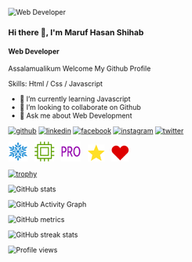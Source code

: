 ![Web Developer](https://scontent.fdac7-1.fna.fbcdn.net/v/t39.30808-6/347644538_917969172625442_3406304645416220856_n.jpg?stp=dst-jpg_p180x540&_nc_cat=107&ccb=1-7&_nc_sid=e3f864&_nc_ohc=kRgh2iBsGVcAX-CZevM&_nc_ht=scontent.fdac7-1.fna&oh=00_AfC1pwh7kIwz4qU1Axa5vOxsWP18AW4uU1e6rHxR-hPy1w&oe=64A72597)

### Hi there 👋, I'm Maruf Hasan Shihab
#### Web Developer


Assalamualikum
Welcome My Github Profile

Skills: Html  / Css / Javascript  

- 🌱 I’m currently learning Javascript 
- 👯 I’m looking to collaborate on Github 
- 💬 Ask me about Web Development 


[<img src='https://cdn.jsdelivr.net/npm/simple-icons@3.0.1/icons/github.svg' alt='github' height='40'>](https://github.com/Marufalways)  [<img src='https://cdn.jsdelivr.net/npm/simple-icons@3.0.1/icons/linkedin.svg' alt='linkedin' height='40'>](https://www.linkedin.com/in/Marufalways/)  [<img src='https://cdn.jsdelivr.net/npm/simple-icons@3.0.1/icons/facebook.svg' alt='facebook' height='40'>](https://www.facebook.com/Marufalways)  [<img src='https://cdn.jsdelivr.net/npm/simple-icons@3.0.1/icons/instagram.svg' alt='instagram' height='40'>](https://www.instagram.com/Marufalways/)  [<img src='https://cdn.jsdelivr.net/npm/simple-icons@3.0.1/icons/twitter.svg' alt='twitter' height='40'>](https://twitter.com/Marufalways)  

<a href='https://archiveprogram.github.com/'><img src='https://raw.githubusercontent.com/acervenky/animated-github-badges/master/assets/acbadge.gif' width='40' height='40'></a> <a href='https://docs.github.com/en/developers'><img src='https://raw.githubusercontent.com/acervenky/animated-github-badges/master/assets/devbadge.gif' width='40' height='40'></a> <a href='https://github.com/pricing'><img src='https://raw.githubusercontent.com/acervenky/animated-github-badges/master/assets/pro.gif' width='40' height='40'></a> <a href='https://stars.github.com/'><img src='https://raw.githubusercontent.com/acervenky/animated-github-badges/master/assets/starbadge.gif' width='35' height='35'></a> <a href='https://docs.github.com/en/github/supporting-the-open-source-community-with-github-sponsors'><img src='https://raw.githubusercontent.com/acervenky/animated-github-badges/master/assets/sponsorbadge.gif' width='35' height='35'></a> 

[![trophy](https://github-profile-trophy.vercel.app/?username=Marufalways)](https://github.com/ryo-ma/github-profile-trophy)

![GitHub stats](https://github-readme-stats.vercel.app/api?username=Marufalways&show_icons=true&count_private=true)  

![GitHub Activity Graph](https://activity-graph.herokuapp.com/graph?username=Marufalways)  

![GitHub metrics](https://metrics.lecoq.io/Marufalways)  

![GitHub streak stats](https://streak-stats.demolab.com/?user=Marufalways)  

![Profile views](https://gpvc.arturio.dev/Marufalways)  
